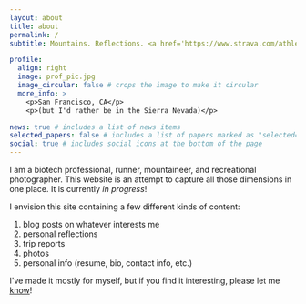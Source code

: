 ```yaml
---
layout: about
title: about
permalink: /
subtitle: Mountains. Reflections. <a href='https://www.strava.com/athletes/nathan7402'>Running.</a> Etc.

profile:
  align: right
  image: prof_pic.jpg
  image_circular: false # crops the image to make it circular
  more_info: >
    <p>San Francisco, CA</p>
    <p>(but I'd rather be in the Sierra Nevada)</p>

news: true # includes a list of news items
selected_papers: false # includes a list of papers marked as "selected={true}"
social: true # includes social icons at the bottom of the page
---
```


I am a biotech professional, runner, mountaineer, and recreational photographer. This website is an attempt to capture all those dimensions in one place. It is currently _in progress_!

I envision this site containing a few different kinds of content:

1. blog posts on whatever interests me
2. personal reflections
3. trip reports
4. photos
5. personal info (resume, bio, contact info, etc.)

I've made it mostly for myself, but if you find it interesting, please let me [know](mailto:nathan7402@gmail.com)!
